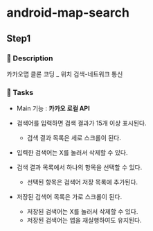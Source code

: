 # android-map-search

## Step1

### 📜 Description

카카오맵 클론 코딩 _ 위치 검색-네트워크 통신


### 🎯 Tasks

- Main 기능 : **카카오 로컬 API**

- 검색어를 입력하면 검색 결과가 15개 이상 표시된다.
  - 검색 결과 목록은 세로 스크롤이 된다.
- 입력한 검색어는 X를 눌러서 삭제할 수 있다.
- 검색 결과 목록에서 하나의 항목을 선택할 수 있다.
  - 선택된 항목은 검색어 저장 목록에 추가된다.
- 저장된 검색어 목록은 가로 스크롤이 된다.
  - 저장된 검색어는 X를 눌러서 삭제할 수 있다.
  - 저장된 검색어는 앱을 재실행하여도 유지된다.